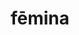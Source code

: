 ---
title: fēmina
meaning: woman
ch: 3
pos: noun
stem: fēmin
genend: ae
genhyph: -ae
abbgender: f.
abbgender2: fem.
gender: feminine
declension: first
---